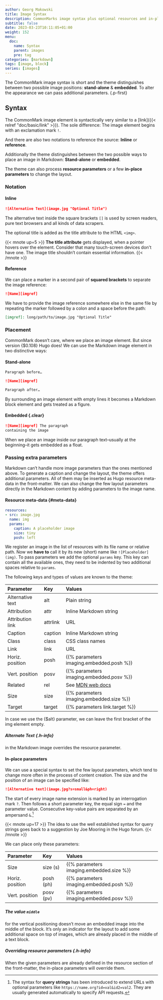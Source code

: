 ```yaml
---
author: Georg Makowski
title: Image Syntax
description: CommonMarks image syntax plus optional resources and in-place query-string
subtitle: false
date: 2023-03-23T10:11:05+01:00 
weight: 152
menu:
  doc:
    name: Syntax
    parent: images
    pre: tag
categories: [markdown]
tags: [image, block]
series: [images]
---
```


The CommonMark image syntax is short and the theme distinguishes between two possible image positions: **stand-alone** & **embedded**. To alter the appearance we can pass additional parameters.
{.p-first}
<!--more-->

## Syntax

The CommonMark image element is syntactically very similar to a [link]({{< relref "doc/basic/link" >}}). The sole difference: The image element begins with an exclamation mark `!`.

And there are also two notations to reference the source: **Inline** or **reference**.

Additionally the theme distinguishes between the two possible ways to place an image in Markdown: **Stand-alone** or **embedded**.

The theme can also process **resource parameters** or a few **in-place parameters** to change the layout.

### Notation

#### Inline

 ```md
 ![Alternative Text](image.jpg "Optional Title")
 ```

The alternative text inside the square brackets `[]` is used by screen readers, pure text browsers and all kinds of data scrapers.

The optional title is added as the title attribute to the HTML `<img>`.

{{< mnote up=5 >}}
**The title attribute** gets displayed, when a pointer hovers over the element. Consider that many touch-screen devices don't have one. The image title shouldn’t contain essential information.
{{< /mnote >}}

#### Reference

We can place a marker in a second pair of **squared brackets** to separate the image reference:

```md {.left}
![Name][imgref]
```

We have to provide the image reference somewhere else in the same file by repeating the marker followed by a colon and a space before the path:

```md
[imgref]: long/path/to/image.jpg "Optional Title"
```

### Placement

CommonMark doesn’t care, where we place an image element. But since version {$0.108} Hugo does! We can use the Markdown image element in two distinctive ways:

#### Stand-alone

```md {.left}
Paragraph before…

![Name][imgref]

Paragraph after…
```

By surrounding an image element with empty lines it becomes a Markdown block element and gets treated as a figure.

#### Embedded {.clear}

```md {.left}
![Name][imgref] The paragraph 
containing the image
```

When we place an image inside our paragraph text–usually at the beginning–it gets embedded as a float.

### Passing extra parameters

Markdown can’t handle more image parameters than the ones mentioned above. To generate a caption and change the layout, the theme offers additional parameters. All of them may be inserted as Hugo resource meta-data in the front-matter. We can also change the few layout parameters directly in the Markdown content by adding parameters to the image name.

#### Resource meta-data {#meta-data}

```yaml {.right linenos=true linenostart=10}
resources:
- src: image.jpg
  name: img
  params:
    caption: A placeholder image
    size: tiny
    posh: left
```

We register an image in the list of resources with its file name or relative path. Now we **have to** call it by its new (short) name like `![Placeholder](img)`. To pass parameters we add the optional `params` key. This key can contain all the available ones, they need to be indented by two additional spaces relative to `params`.

The following keys and types of values are known to the theme:

| Parameter | Key | Values |
|:---------|:----------|:---------|
| Alternative text | alt | Plain string |
| Attribution | attr | Inline Markdown string |
| Attribution link | attrlink | URL |
| Caption | caption | Inline Markdown string |
| Class | class | CSS class names |
| Link | link | URL |
| Horiz. position | posh | {{% parameters imaging.embedded.posh %}} |
| Vert. position | posv | {{% parameters imaging.embedded.posv %}} |
| Related | rel | See [MDN web docs](https://developer.mozilla.org/en-US/docs/Web/HTML/Link_types) |
| Size | size | {{% parameters imaging.embedded.size %}} |
| Target | target | {{% parameters link.target %}} |

In case we use the {$alt} parameter, we can leave the first bracket of the img element empty.

##### Alternate Text {.h-info}
in the Markdown image overrides the resource parameter.

#### In-place parameters
We can use a special syntax to set the few layout parameters, which tend to change more often in the process of content creation. The size and the position of an image can be specified like:

```md
![Alternative text](image.jpg?s=small&ph=right)
```

The start of every image name extension is marked by an interrogation mark `?`. Then follows a short parameter key, the equal sign `=` and the parameter value. Consecutive key-value pairs are separated by an ampersand `&`.[^1]

{{< mnote up=17 >}}
The idea to use the well established syntax for query strings goes back to a suggestion by Joe Mooring in the Hugo forum.
{{< /mnote >}}

We can place only these parameters:

| Parameter | Key | Values |
|:----|:----|:----|
| Size | size (s) | {{% parameters imaging.embedded.size %}} |
| Horiz. position | posh (ph) | {{% parameters imaging.embedded.posh %}} |
| Vert. position | posv (pv) | {{% parameters imaging.embedded.posv %}} |

##### The value `middle`
for the vertical positioning doesn’t move an embedded image into the middle of the block. It’s only an indicator for the layout to add some additional space on top of images, which are already placed in the middle of a text block.

[^1]: The syntax for **query strings** has been introduced to extend URLs with optional parameters like `https://name.org?id=val&id2=val2`. They are usually generated automatically to specify API requests.

##### Overriding resource parameters {.h-info}

When the given parameters are already defined in the resource section of the front-matter, the in-place parameters will override them.
